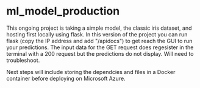 # ml_model_production
This ongoing project is taking a simple model, the classic iris dataset, and 
hosting first locally using flask. In this version of the project you can run 
flask (copy the IP address and add "/apidocs") to get reach the GUI to run
your predictions. The input data for the GET request does regesister 
in the terminal with a 200 request but the predictions do not display. Will 
need to troubleshoot.

Next steps will include storing the dependcies and files in a Docker 
container before deploying on Microsoft Azure. 
